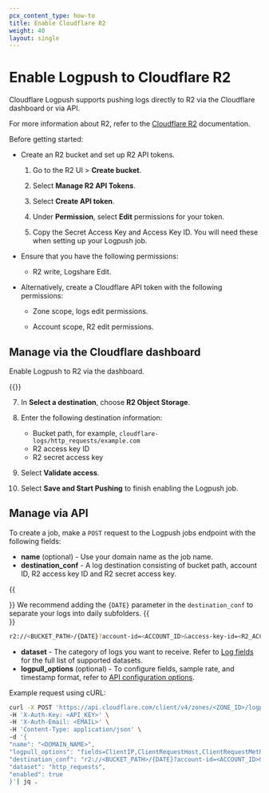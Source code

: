 ```yaml
---
pcx_content_type: how-to
title: Enable Cloudflare R2
weight: 40
layout: single
---
```


# Enable Logpush to Cloudflare R2

Cloudflare Logpush supports pushing logs directly to R2 via the Cloudflare dashboard or via API.

For more information about R2, refer to the [Cloudflare R2](/r2/) documentation.

Before getting started:

- Create an R2 bucket and set up R2 API tokens.

    1. Go to the R2 UI > **Create bucket**.

    2. Select **Manage R2 API Tokens**.

    3. Select **Create API token**.

    4. Under **Permission**, select **Edit** permissions for your token.

    5. Copy the Secret Access Key and Access Key ID. You will need these when setting up your Logpush job.

- Ensure that you have the following permissions:

    - R2 write, Logshare Edit.

- Alternatively, create a Cloudflare API token with the following permissions:

    - Zone scope, logs edit permissions.

    - Account scope, R2 edit permissions.

## Manage via the Cloudflare dashboard

Enable Logpush to R2 via the dashboard.

{{<render file="_enable-logpush-job.md">}}

7. In **Select a destination**, choose **R2 Object Storage**.

8. Enter the following destination information:
    - Bucket path, for example, `cloudflare-logs/http_requests/example.com`
    - R2 access key ID
    - R2 secret access key

9. Select **Validate access**.

10. Select **Save and Start Pushing** to finish enabling the Logpush job.

## Manage via API

To create a job, make a `POST` request to the Logpush jobs endpoint with the following fields:

- **name** (optional) - Use your domain name as the job name.
- **destination_conf** - A log destination consisting of bucket path, account ID, R2 access key ID and R2 secret access key.

{{<Aside type="note" header="Note">}}
We recommend adding the `{DATE}` parameter in the `destination_conf` to separate your logs into daily subfolders.
{{</Aside>}}

```bash
r2://<BUCKET_PATH>/{DATE}?account-id=<ACCOUNT_ID>&access-key-id=<R2_ACCESS_KEY_ID>&secret-access-key=<R2_SECRET_ACCESS_KEY>
```

- **dataset** - The category of logs you want to receive. Refer to [Log fields](/logs/reference/log-fields/) for the full list of supported datasets.
- **logpull_options** (optional) - To configure fields, sample rate, and timestamp format, refer to [API configuration options](/logs/get-started/api-configuration/#options).

Example request using cURL:

```bash
curl -X POST 'https://api.cloudflare.com/client/v4/zones/<ZONE_ID>/logpush/jobs' \
-H 'X-Auth-Key: <API_KEY>' \
-H 'X-Auth-Email: <EMAIL>' \
-H 'Content-Type: application/json' \
-d '{
"name": "<DOMAIN_NAME>",
"logpull_options": "fields=ClientIP,ClientRequestHost,ClientRequestMethod,ClientRequestURI,EdgeEndTimestamp,EdgeResponseBytes,EdgeResponseStatus,EdgeStartTimestamp,RayID&timestamps=rfc3339",
"destination_conf": "r2://<BUCKET_PATH>/{DATE}?account-id=<ACCOUNT_ID>&access-key-id=<R2_ACCESS_KEY_ID>&secret-access-key=<R2_SECRET_ACCESS_KEY>",
"dataset": "http_requests",
"enabled": true
}'| jq .
```

